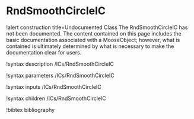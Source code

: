 <!-- MOOSE Documentation Stub: Remove this when content is added. -->

# RndSmoothCircleIC

!alert construction title=Undocumented Class
The RndSmoothCircleIC has not been documented. The content contained on this page
includes the basic documentation associated with a MooseObject; however, what is contained is
ultimately determined by what is necessary to make the documentation clear for users.

!syntax description /ICs/RndSmoothCircleIC

!syntax parameters /ICs/RndSmoothCircleIC

!syntax inputs /ICs/RndSmoothCircleIC

!syntax children /ICs/RndSmoothCircleIC

!bibtex bibliography
